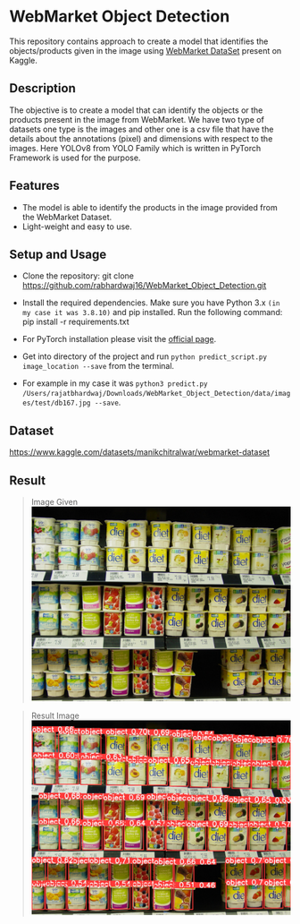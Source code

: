 # WebMarket Object Detection
This repository contains approach to create a model that identifies the objects/products given in the image using [WebMarket DataSet](https://www.kaggle.com/datasets/manikchitralwar/webmarket-dataset) present on Kaggle.

## Description
The objective is to create a model that can identify the objects or the products present in the image from WebMarket. We have two type of datasets one type is the images and other one is a csv file that have the details about the annotations (pixel) and dimensions with respect to the images. Here YOLOv8 from YOLO Family which is written in PyTorch Framework is used for the purpose.

## Features
- The model is able to identify the products in the image provided from the WebMarket Dataset.
- Light-weight and easy to use.

## Setup and Usage
- Clone the repository: git clone https://github.com/rabhardwaj16/WebMarket_Object_Detection.git

- Install the required dependencies. Make sure you have Python 3.x `(in my case it was 3.8.10)` and pip installed. Run the following command: pip install -r requirements.txt

- For PyTorch installation please visit the [official page](https://pytorch.org/).

- Get into directory of the project and run `python predict_script.py image_location --save`  from the terminal.

- For example in my case it was `python3 predict.py /Users/rajatbhardwaj/Downloads/WebMarket_Object_Detection/data/images/test/db167.jpg --save`.

## Dataset

https://www.kaggle.com/datasets/manikchitralwar/webmarket-dataset

## Result
> Image Given
![Test Image](./_images/db167.jpg)

> Result Image
![Result Image](./_images/db167_p.jpg)
